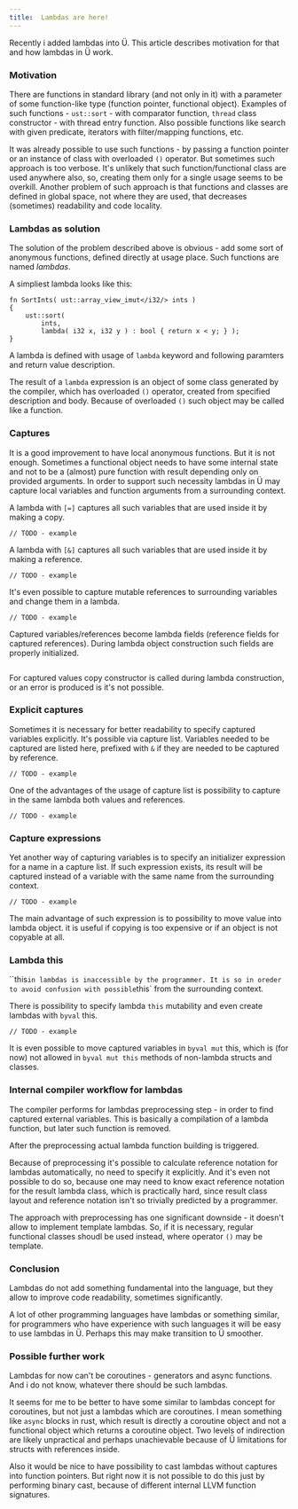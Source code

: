 ```yaml
---
title:  Lambdas are here!
---
```


Recently i added lambdas into Ü.
This article describes motivation for that and how lambdas in Ü work.


### Motivation

There are functions in standard library (and not only in it) with a parameter of some function-like type (function pointer, functional object).
Examples of such functions - `ust::sort` - with comparator function, `thread` class constructor - with thread entry function.
Also possible functions like search with given predicate, iterators with filter/mapping functions, etc.

It was already possible to use such functions - by passing a function pointer or an instance of class with overloaded `()` operator.
But sometimes such approach is too verbose.
It's unlikely that such function/functional class are used anywhere also, so, creating them only for a single usage seems to be overkill.
Another problem of such approach is that functions and classes are defined in global space, not where they are used, that decreases (sometimes) readability and code locality.


### Lambdas as solution

The solution of the problem described above is obvious - add some sort of anonymous functions, defined directly at usage place.
Such functions are named _lambdas_.

A simpliest lambda looks like this:

```
fn SortInts( ust::array_view_imut</i32/> ints )
{
	ust::sort(
		ints,
		lambda( i32 x, i32 y ) : bool { return x < y; } );
}

```

A lambda is defined with usage of `lambda` keyword and following paramters and return value description.

The result of a `lambda` expression is an object of some class generated by the compiler, which has overloaded `()` operator, created from specified description and body.
Because of overloaded `()` such object may be called like a function.


### Captures

It is a good improvement to have local anonymous functions.
But it is not enough.
Sometimes a functional object needs to have some internal state and not to be a (almost) pure function with result depending only on provided arguments.
In order to support such necessity lambdas in Ü may capture local variables and function arguments from a surrounding context.

A lambda with `[=]` captures all such variables that are used inside it by making a copy.

```
// TODO - example

```

A lambda with `[&]` captures all such variables that are used inside it by making a reference.

```
// TODO - example
```

It's even possible to capture mutable references to surrounding variables and change them in a lambda.

```
// TODO - example
```

Captured variables/references become lambda fields (reference fields for captured references).
During lambda object construction such fields are properly initialized.

```
```

For captured values copy constructor is called during lambda construction, or an error is produced is it's not possible.


### Explicit captures


Sometimes it is necessary for better readability to specify captured variables explicitly.
It's possible via capture list.
Variables needed to be captured are listed here, prefixed with `&` if they are needed to be captured by reference.

```
// TODO - example
```

One of the advantages of the usage of capture list is possibility to capture in the same lambda both values and references.

```
// TODO - example
```


### Capture expressions

Yet another way of capturing variables is to specify an initializer expression for a name in a capture list.
If such expression exists, its result will be captured instead of a variable with the same name from the surrounding context.

```
// TODO - example
```

The main advantage of such expression is to possibility to move value into lambda object.
it is useful if copying is too expensive or if an object is not copyable at all.


### Lambda this

``this` in lambdas is inaccessible by the programmer.
It is so in oreder to avoid confusion with possible `this` from the surrounding context.

There is possibility to specify lambda `this` mutability and even create lambdas with `byval` this.

```
// TODO - example
```

It is even possible to move captured variables in `byval mut` this, which is (for now) not allowed in `byval mut this` methods of non-lambda structs and classes.


### Internal compiler workflow for lambdas

The compiler performs for lambdas preprocessing step - in order to find captured external variables.
This is basically a compilation of a lambda function, but later such function is removed.

After the preprocessing actual lambda function building is triggered.

Because of preprocessing it's possible to calculate reference notation for lambdas automatically, no need to specify it explicitly.
And it's even not possible to do so, because one may need to know exact reference notation for the result lambda class, which is practically hard, since result class layout and reference notation isn't so trivially predicted by a programmer.


The approach with preprocessing has one significant downside - it doesn't allow to implement template lambdas.
So, if it is necessary, regular functional classes shoudl be used instead, where operator `()` may be template.


### Conclusion

Lambdas do not add something fundamental into the language, but they allow to improve code readability, sometimes significantly.

A lot of other programming languages have lambdas or something similar, for programmers who have experience with such languages it will be easy to use lambdas in Ü.
Perhaps this may make transition to Ü smoother.


### Possible further work

Lambdas for now can't be coroutines - generators and async functions.
And i do not know, whatever there should be such lambdas.

It seems for me to be better to have some similar to lambdas concept for coroutines, but not just a lambdas which are coroutines.
I mean something like `async` blocks in rust, which result is directly a coroutine object and not a functional object which returns a coroutine object.
Two levels of indirection are likely unpractical and perhaps unachievable because of Ü limitations for structs with references inside.

Also it would be nice to have possibility to cast lambdas without captures into function pointers.
But right now it is not possible to do this just by performing binary cast, because of different internal LLVM function signatures.
